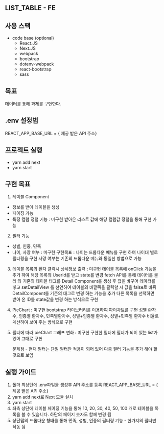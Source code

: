 ## LIST_TABLE - FE

## 사용 스팩

- code base (optional)
  - React.JS
  - Next.JS
  - webpack
  - bootstrap
  - dotenv-webpack
  - react-bootstrap
  - sass

## 목표

데이터를 통해 과제를 구현한다.

## .env 설정법

REACT_APP_BASE_URL = { 제공 받은 API 주소}

## 프로젝트 실행

- yarn add next
- yarn start

## 구현 목표

1. 테이블 Component

- 정보를 받아 테이블을 생성
- 페이징 기능
- 특정 컬럼 정렬 기능 : 미구현
  받아온 리스트 값에 해당 컬럼값 정렬을 통해 구현 가능

2. 필터 기능

- 성별, 인종, 민족
- 나이, 사망 여부 : 미구현
  구현목표 :
  나이는 드롭다운 메뉴를 구현 하여 나이대 별로 필터링을 구현
  사망 여부는 기존의 드롭다운 메뉴와 동일한 방법으로 가능

3. 테이블 목록의 환자 클릭시 상세정보 출력 : 미구현
   테이블 목록에 onClick 기능을 추가 하여 해당 목록의 UserId를 받고 state를 변경 fetch API를 통해 데이터를 불러 와 기존의 테이블 태그를 Detail Component를 생성 후 값을 바꾸어 데이터를 넣고
   setDetailView 를 선언하여 테이블의 바깥쪽을 클릭할 시 값을 false로 바꿔 DetailCompoent를 기존의 태그로 변경 하는 기능을 추가 다른 목록을 선택하면 받아 온 ID를 state값을 변경 하는 방식으로 구현

4. PieChart : 미구현
   bootstrap 라이브러리를 이용하여 파이차트를 구현
   성별 환자수, 인종별 환자수, 민족별환자수, 성별+인종별 환자수, 성별+민족별 환자수 비율로 계산하여 보여 주는 방식으로 구현

5. 필터에 따라 pieChart 그래프 변화 : 미구현
   구현한 필터에 필터가 되어 있는 list가 있어 그대로 구현

   문제점 - 현재 필터는 단일 필터만 적용이 되어 있어 다중 필터 기능을 추가 해야 할 것으로 보임

## 실행 가이드

1. 폴더 최상단에 .env파일을 생성후 API 주소를 등록
   REACT_APP_BASE_URL = { 제공 받은 API 주소}
2. yarn add next로 Next 모듈 설치
3. yarn start
4. 좌측 상단에 테이블 페이징 기능을 통해 10, 20, 30, 40, 50, 100 개로 테이블을 목록을 볼 수 있습니다.
   하단의 페이지 숫자도 함께 변경 됨
5. 상단탭의 드롭다운 형태를 통해 민족, 성별, 인종의 필터링 기능 - 한가지의 필터만 작동 됨
